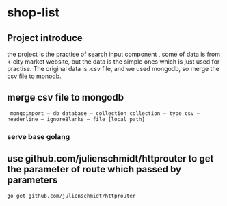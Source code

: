 # shop-list

## Project introduce
the project is the practise of search input component , some of data is from k-city market website, but the data is the simple ones which is just used for practise. The original data is .csv file, and we used mongodb, so merge the csv file to monodb.

## merge csv file to mongodb
```
 mongoimport — db database — collection collection — type csv — headerline — ignoreBlanks — file [local path]
```

### serve base golang 
## use github.com/julienschmidt/httprouter to get the parameter of route which passed by parameters 
```
go get github.com/julienschmidt/httprouter
```
